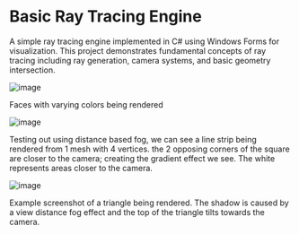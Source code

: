 # Basic Ray Tracing Engine
A simple ray tracing engine implemented in C# using Windows Forms for visualization. This project demonstrates fundamental concepts of ray tracing including ray generation, camera systems, and basic geometry intersection.

![image](https://github.com/user-attachments/assets/2270d065-7c5e-41ff-9279-0d6b554ac3a1)

Faces with varying colors being rendered

![image](https://github.com/user-attachments/assets/c276c71a-a990-4c8e-891d-bc7d70002734)

Testing out using distance based fog, we can see a line strip being rendered from 1 mesh with 4 vertices. the 2 opposing corners of the square are closer to the camera; creating the gradient effect we see. The white represents areas closer to the camera.

![image](https://github.com/user-attachments/assets/d56b7b3e-27d1-477c-8a08-38454ca0943a)

Example screenshot of a triangle being rendered. The shadow is caused by a view distance fog effect and the top of the triangle tilts towards the camera.
